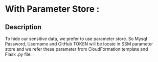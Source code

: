 # With Parameter Store :

## Description

To hide our sensitive data, we prefer to use parameter store. So Mysql Password, Username and GitHub TOKEN will be locate in SSM parameter store and we refer these parameter from CloudFormation template and Flask .py file.

